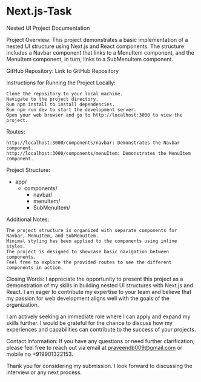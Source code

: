 # Next.js-Task

Nested UI Project Documentation

Project Overview:
This project demonstrates a basic implementation of a nested UI structure using Next.js and React components. The structure includes a Navbar component that links to a MenuItem component, and the MenuItem component, in turn, links to a SubMenuItem component.

GitHub Repository:
Link to GitHub Repository

Instructions for Running the Project Locally:

    Clone the repository to your local machine.
    Navigate to the project directory.
    Run npm install to install dependencies.
    Run npm run dev to start the development server.
    Open your web browser and go to http://localhost:3000 to view the project.

Routes:

    http://localhost:3000/components/navbar: Demonstrates the Navbar component.
    http://localhost:3000/components/menuItem: Demonstrates the MenuItem component.

Project Structure:

- app/
  - components/
    - navbar/
    - menuItem/
    - SubMenuItem/

Additional Notes:

    The project structure is organized with separate components for Navbar, MenuItem, and SubMenuItem.
    Minimal styling has been applied to the components using inline styles.
    The project is designed to showcase basic navigation between components.
    Feel free to explore the provided routes to see the different components in action.

Closing Words:
I appreciate the opportunity to present this project as a demonstration of my skills in building nested UI structures with Next.js and React. I am eager to contribute my expertise to your team and believe that my passion for web development aligns well with the goals of the organization.

I am actively seeking an immediate role where I can apply and expand my skills further. I would be grateful for the chance to discuss how my experiences and capabilities can contribute to the success of your projects.

Contact Information:
If you have any questions or need further clarification, please feel free to reach out via email at praveendb009@gmail.com or mobile no +919901322153.

Thank you for considering my submission. I look forward to discussing the interview or any next process.
